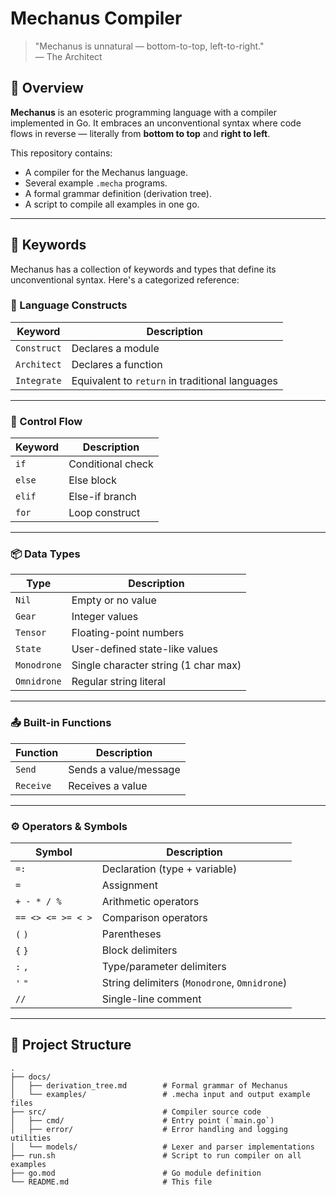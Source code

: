 # Mechanus Compiler

> "Mechanus is unnatural — bottom-to-top, left-to-right."  
> — The Architect

## 📜 Overview

**Mechanus** is an esoteric programming language with a compiler implemented in Go. It embraces an unconventional syntax
where code flows in reverse — literally from **bottom to top** and **right to left**.

This repository contains:

- A compiler for the Mechanus language.
- Several example `.mecha` programs.
- A formal grammar definition (derivation tree).
- A script to compile all examples in one go.

---

## 🧷 Keywords

Mechanus has a collection of keywords and types that define its unconventional syntax. Here's a categorized reference:

### 🔨 Language Constructs

| Keyword     | Description                                     |
|-------------|-------------------------------------------------|
| `Construct` | Declares a module                               |
| `Architect` | Declares a function                             |
| `Integrate` | Equivalent to `return` in traditional languages |

---

### 🔁 Control Flow

| Keyword | Description       |
|---------|-------------------|
| `if`    | Conditional check |
| `else`  | Else block        |
| `elif`  | Else-if branch    |
| `for`   | Loop construct    |

---

### 📦 Data Types

| Type        | Description                          |
|-------------|--------------------------------------|
| `Nil`       | Empty or no value                    |
| `Gear`      | Integer values                       |
| `Tensor`    | Floating-point numbers               |
| `State`     | User-defined state-like values       |
| `Monodrone` | Single character string (1 char max) |
| `Omnidrone` | Regular string literal               |

---

### 📤 Built-in Functions

| Function  | Description           |
|-----------|-----------------------|
| `Send`    | Sends a value/message |
| `Receive` | Receives a value      |

---

### ⚙️ Operators & Symbols

| Symbol            | Description                                  |
|-------------------|----------------------------------------------|
| `=:`              | Declaration (type + variable)                |
| `=`               | Assignment                                   |
| `+ - * / %`       | Arithmetic operators                         |
| `== <> <= >= < >` | Comparison operators                         |
| `(` `)`           | Parentheses                                  |
| `{` `}`           | Block delimiters                             |
| `:` `,`           | Type/parameter delimiters                    |
| `'` `"`           | String delimiters (`Monodrone`, `Omnidrone`) |
| `//`              | Single-line comment                          |

---

## 📂 Project Structure

```
.
├── docs/
│   ├── derivation_tree.md        # Formal grammar of Mechanus
│   └── examples/                 # .mecha input and output example files
├── src/                          # Compiler source code
│   ├── cmd/                      # Entry point (`main.go`)
│   ├── error/                    # Error handling and logging utilities
│   └── models/                   # Lexer and parser implementations
├── run.sh                        # Script to run compiler on all examples
├── go.mod                        # Go module definition
└── README.md                     # This file
``` 